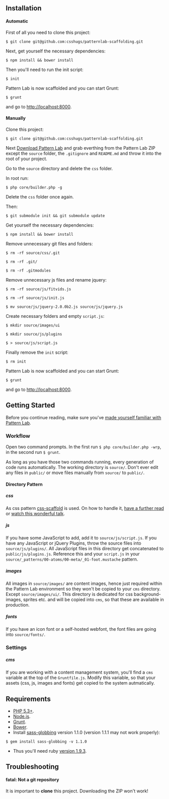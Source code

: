 ## Installation

#### Automatic

First of all you need to clone this project:
```
$ git clone git@github.com:csshugs/patternlab-scaffolding.git
```

Next, get yourself the necessary dependencies:
```
$ npm install && bower install
```

Then you'll need to run the init script:
```
$ init
```

Pattern Lab is now scaffolded and you can start Grunt:
```
$ grunt
```

and go to [http://localhost:8000](http://localhost:8000).



#### Manually

Clone this project:
```
$ git clone git@github.com:csshugs/patternlab-scaffolding.git
```

Next [Download Pattern Lab](https://github.com/pattern-lab/patternlab-php/archive/master.zip) and grab everthing from the Pattern Lab ZIP except the `source` folder, the `.gitignore` and `README.md` and throw it into the root of your project.

Go to the `source` directory and delete the `css` folder.

In root run: 
```
$ php core/builder.php -g
```

Delete the `css` folder once again.

Then:
``` 
$ git submodule init && git submodule update
```

Get yourself the necessary dependencies:
```
$ npm install && bower install
```

Remove unnecessary git files and folders:
```
$ rm -rf source/css/.git

$ rm -rf .git/

$ rm -rf .gitmodules
```

Remove unnecessary js files and rename jquery:
```
$ rm -rf source/js/fitvids.js

$ rm -rf source/js/init.js

$ mv source/js/jquery-2.0.0b2.js source/js/jquery.js
```

Create necessary folders and empty `script.js`:
```
$ mkdir source/images/ui

$ mkdir source/js/plugins

$ > source/js/script.js
```

Finally remove the `init` script:
```
$ rm init
```

Pattern Lab is now scaffolded and you can start Grunt:
```
$ grunt
```

and go to [http://localhost:8000](http://localhost:8000).





## Getting Started

Before you continue reading, make sure you've [made yourself familiar with Pattern Lab](http://patternlab.io/docs/index.html).

### Workflow

Open two command prompts. In the first run `$ php core/builder.php -wrp`, in the second run `$ grunt`.

As long as you have those two commands running, every generation of code runs automatically. The working directory is `source/`. Don't ever edit any files in `public/` or move files manually from `source/` to `public/`.



#### Directory Pattern

##### css
As css pattern [css-scaffold](https://github.com/csshugs/css-scaffold) is used. On how to handle it, [have a further read](https://github.com/inuitcss/getting-started) or [watch this wonderful talk](https://www.youtube.com/watch?v=1OKZOV-iLj4&hd=1).

##### js
If you have some JavaScript to add, add it to `source/js/script.js`. If you have any JavaScript or jQuery Plugins, throw the source files into `source/js/plugins/`. All JavaScript files in this directory get concatenated to `public/js/plugins.js`. Reference this and your `script.js` in your `source/_patterns/00-atoms/00-meta/_01-foot.mustache` pattern.

##### images
All images in `source/images/` are content images, hence just required within the Pattern Lab environment so they won't be copied to your `cms` directory. Except `source/images/ui/`. This directory is dedicated for css background-images, sprites etc. and will be copied into `cms`, so that these are available in production.

##### fonts
If you have an icon font or a self-hosted webfont, the font files are going into `source/fonts/`.

### Settings

##### cms
If you are working with a content management system, you'll find a `cms` variable at the top of the `Gruntfile.js`. Modify this variable, so that your assets (css, js, images and fonts) get copied to the system autmatically.





## Requirements
- [PHP 5.3+](http://windows.php.net/download/#php-5.5).
- [Node.js](http://nodejs.org/).
- [Grunt](http://gruntjs.com/).
- [Bower](http://bower.io/).
- Install [sass-globbing](https://github.com/chriseppstein/sass-globbing) version 1.1.0 (version 1.1.1 may not work properly): 
```
$ gem install sass-globbing -v 1.1.0
```
- Thus you'll need ruby [version 1.9.3](http://rubyinstaller.org/downloads/).





## Troubleshooting

#### fatal: Not a git repository

It is important to **clone** this project. Downloading the ZIP won't work!
